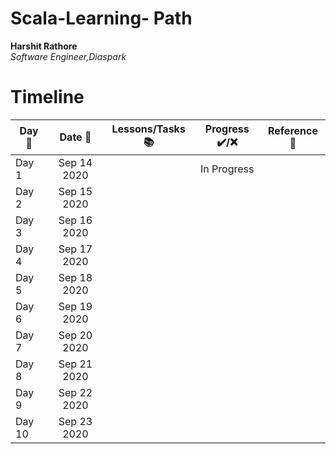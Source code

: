 # Scala-Learning- Path
**Harshit Rathore**  
*Software Engineer,Diaspark*

# Timeline
| Day :pushpin: | Date :date:  | Lessons/Tasks :books:                     |Progress :heavy_check_mark:/:x:                |   Reference :link:                                 |
| ------------- |:------------:| ------------------------------------------|:---------------------------------------------:|----------------------------------------------------|
| Day 1         | Sep 14 2020  |                                           |In Progress   |     |
| Day 2         | Sep 15 2020  |                                           |    |                                                    |
| Day 3         | Sep 16 2020  |                                           |    |                                                    |
| Day 4         | Sep 17 2020  |                                           |                                               |                                                    |
| Day 5         | Sep 18 2020  |                                           |                                            |                                                       |
| Day 6         | Sep 19 2020  |                                           |                                            |                                                       |
| Day 7         | Sep 20 2020  |                                           |                                            |                                                       |
| Day 8         | Sep 21 2020  |                                           |                                            |                                                       |
| Day 9         | Sep 22 2020  |                                           |                                            |                                                       |
| Day 10        | Sep 23 2020  |                                           |                                            |                                                       |

